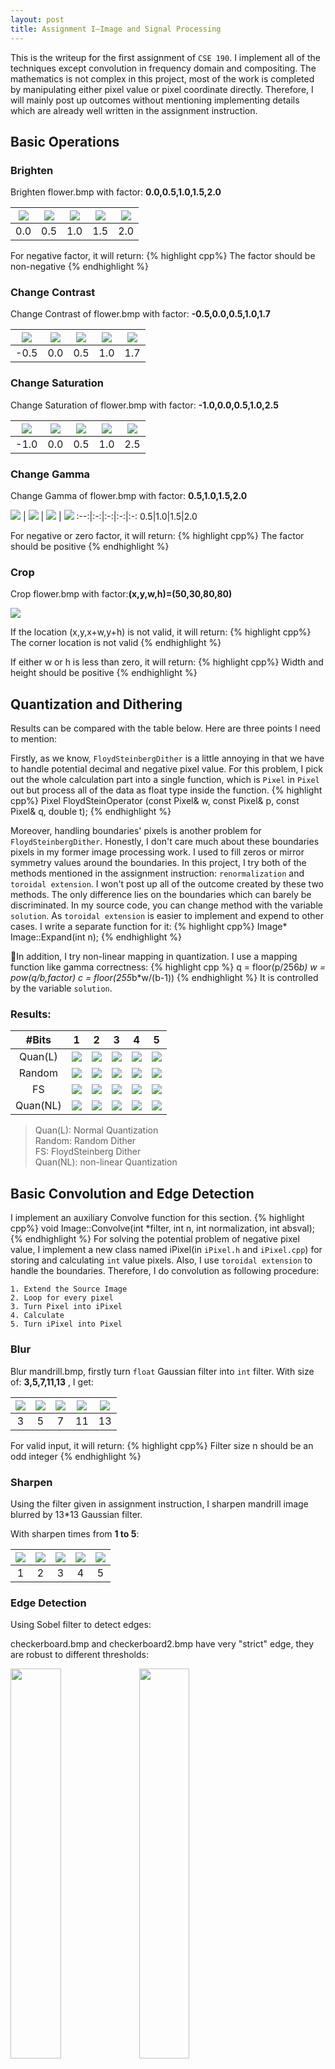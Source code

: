 ```yaml
---
layout: post
title: Assignment I—Image and Signal Processing
---
```

This is the writeup for the first assignment of `CSE 190`. 
I implement all of the techniques except convolution in frequency domain and compositing. 
The mathematics is not complex in this project, most of the work is completed by 
manipulating either pixel value or pixel coordinate directly. Therefore, I will mainly post up
outcomes without mentioning implementing details which are already well written in the assignment instruction.

 
## Basic Operations

### Brighten

Brighten flower.bmp with factor: **0.0,0.5,1.0,1.5,2.0**

 <img src="../img/bri0.bmp" /> | <img src="../img/bri0.5.bmp" /> | <img src="../img/bri1.bmp" /> | <img src="../img/bri1.5.bmp" /> | <img src="../img/bri2.bmp" /> | 
:-:|:-:|:-:|:-:|:-:
0.0|0.5|1.0|1.5|2.0        

For negative factor, it will return:
{% highlight cpp%}
The factor should be non-negative
{% endhighlight %} 

### Change Contrast

Change Contrast of flower.bmp with factor: **-0.5,0.0,0.5,1.0,1.7** 

 <img src="../img/contr-0.5.bmp" /> | <img src="../img/contr0.0.bmp" /> | <img src="../img/contr0.5.bmp" /> | <img src="../img/contr1.0.bmp" /> | <img src="../img/contr1.7.bmp" /> | 
:--:|:-:|:-:|:-:|:-:
-0.5|0.0|0.5|1.0|1.7  

### Change Saturation

Change Saturation of flower.bmp with factor: **-1.0,0.0,0.5,1.0,2.5** 

 <img src="../img/satur-1.0.bmp" /> | <img src="../img/satur0.0.bmp" /> | <img src="../img/satur0.5.bmp" /> | <img src="../img/satur1.0.bmp" /> | <img src="../img/satur2.5.bmp" /> | 
:--:|:-:|:-:|:-:|:-:
-1.0|0.0|0.5|1.0|2.5 


### Change Gamma

Change Gamma of flower.bmp with factor: **0.5,1.0,1.5,2.0** 

 <img src="../img/gam0.5.bmp" /> | <img src="../img/gam1.0.bmp" /> | <img src="../img/gam1.5.bmp" /> | <img src="../img/gam2.0.bmp" /> 
 :--:|:-:|:-:|:-:|:-:
0.5|1.0|1.5|2.0


For negative or zero factor, it will return:
{% highlight cpp%}
The factor should be positive
{% endhighlight %} 

### Crop

Crop flower.bmp with factor:**(x,y,w,h)=(50,30,80,80)**

<img src="../img/crop.bmp" style="display:inline"/>

If the location (x,y,x+w,y+h) is not valid, it will return:
{% highlight cpp%}
The corner location is not valid
{% endhighlight %} 

If either w or h is less than zero, it will return:
{% highlight cpp%}
Width and height should be positive
{% endhighlight %} 

## Quantization and Dithering

Results can be compared with the table below. Here are three points I need to mention:

Firstly, as we know, `FloydSteinbergDither` is a little annoying in that we have to handle potential decimal and negative pixel value. For this problem, I pick out the whole calculation part into a single function, which is `Pixel` in `Pixel` out but process all of the data as float type inside the function.
{% highlight cpp%}
Pixel FloydSteinOperator (const Pixel& w, const Pixel& p, const Pixel& q, double t);
{% endhighlight %} 

Moreover, handling boundaries' pixels is another problem for `FloydSteinbergDither`. Honestly, I don't care much about these boundaries pixels in my former image processing work. I used to fill zeros or mirror symmetry values around the boundaries. In this project, I try both of the methods mentioned in the assignment instruction: `renormalization` and `toroidal extension`. I won't post up all of the outcome created by these two methods. The only difference lies on the 
boundaries which can barely be discriminated. In my source code, you can change method with the variable `solution`. 
As `toroidal extension` is easier to implement and expend to other cases. I write a separate function for it:
{% highlight cpp%}
Image* Image::Expand(int n);
{% endhighlight %} 

In addition, I try non-linear mapping in quantization. I use a mapping function like gamma correctness:
{% highlight cpp %}
q = floor(p/256*b)
w = pow(q/b,factor)
c = floor(255*b*w/(b-1))
{% endhighlight %}
It is controlled by the variable `solution`.

### Results:

\#Bits|1 | 2 | 3 | 4 | 5 |
 :--:|:-:|:-:|:-:|:-:|:-:|
Quan(L)|<img src="../img/quan1.bmp" /> |<img src="../img/quan2.bmp" />|<img src="../img/quan3.bmp" />|<img src="../img/quan4.bmp" />|<img src="../img/quan5.bmp" />
Random|<img src="../img/rand1.bmp" /> |<img src="../img/rand2.bmp" />|<img src="../img/rand3.bmp" />|<img src="../img/rand4.bmp" />|<img src="../img/rand5.bmp" />
FS|<img src="../img/floyd1.bmp" /> |<img src="../img/floyd2.bmp" />|<img src="../img/floyd3.bmp" />|<img src="../img/floyd4.bmp" />|<img src="../img/floyd5.bmp" />
Quan(NL)|<img src="../img/quann1.bmp" /> |<img src="../img/quann2.bmp" />|<img src="../img/quann3.bmp" />|<img src="../img/quann4.bmp" />|<img src="../img/quann5.bmp" />


> Quan(L): Normal Quantization   
Random: Random Dither   
FS: FloydSteinberg Dither   
Quan(NL): non-linear Quantization  

 

## Basic Convolution and Edge Detection

I implement an auxiliary Convolve function for this section.
{% highlight cpp%}
void Image::Convolve(int *filter, int n, int normalization, int absval);
{% endhighlight %} 
For solving the potential problem of negative pixel value, I implement a new class named iPixel(in `iPixel.h` and `iPixel.cpp`)
for storing and calculating `int` value pixels. Also, I use `toroidal extension` to handle the boundaries. Therefore, I do convolution as following procedure: 

	1. Extend the Source Image
	2. Loop for every pixel
	3. Turn Pixel into iPixel
	4. Calculate 
	5. Turn iPixel into Pixel
	
### Blur

Blur mandrill.bmp, firstly turn `float` Gaussian filter into `int` filter. 
With size of: **3,5,7,11,13** , I get:

 <img src="../img/blur3.bmp" /> | <img src="../img/blur5.bmp" /> | <img src="../img/blur7.bmp" /> | <img src="../img/blur11.bmp" /> | <img src="../img/blur13.bmp" />
 :--:|:-:|:-:|:-:|:-:
3|5|7|11|13


For valid input, it will return:
{% highlight cpp%}
Filter size n should be an odd integer
{% endhighlight %} 

### Sharpen

Using the filter given in assignment instruction, I sharpen mandrill image blurred by 13*13 Gaussian filter.

With sharpen times from **1 to 5**:

 <img src="../img/sharp1.bmp" /> | <img src="../img/sharp2.bmp" /> | <img src="../img/sharp3.bmp" /> | <img src="../img/sharp4.bmp" /> | <img src="../img/sharp5.bmp" />
 :--:|:-:|:-:|:-:|:-:
1|2|3|4|5

### Edge Detection

Using Sobel filter to detect edges:

checkerboard.bmp and checkerboard2.bmp have very "strict" edge, they are robust to different thresholds:

<img src="../img/check1.bmp" width="40%" height="40%" style="display:inline"/>
<img src="../img/check2.bmp" width="40%" height="40%" style="display:inline"/>

For wave.bmp, I try threshold from 50 to 250:

 <img src="../img/wave50.bmp" /> | <img src="../img/wave100.bmp" /> | <img src="../img/wave150.bmp" /> | <img src="../img/wave200.bmp" /> | <img src="../img/wave250.bmp" />
 :--:|:-:|:-:|:-:|:-:
50|100|150|200|250

As shown above, we can get satisfying edges with threshold around 200.


## Antialiased Scale and Shift

I give up the auxiliary Convolve function in this section. 
Instead, I implement all of techniques with two or more 1D processing. Fortunately, the coordinates of every pixel
required in the source image for calculating the goal image can be known with a simple close-form solution.
It is unnecessary to search every satisfying pixels with global loop.

For solving the potential problem of decimal pixel value, I implement a new class named fPixel(in `fPixel.h` and `fPixel.cpp`)
for storing and calculating `double` value pixels.

Also, as I use for loop condition to choose the pixels required for calculation. I don't need to extend the image here.
On the other hand, a general normalization is a must.

>In my code, I use the variable `solution` to control the filter.

### Scale

With three different filters, I scale checkerboard.bmp to different size:

size|300*512 | 512*300 | 300*300 | 800*800 | 
 :--:|:-:|:-:|:-:|:-:|
NN|<img src="../img/scale01.bmp" /> |<img src="../img/scale02.bmp" />|<img src="../img/scale03.bmp" />|<img src="../img/scale04.bmp" />|
Hat|<img src="../img/scale11.bmp" /> |<img src="../img/scale12.bmp" />|<img src="../img/scale13.bmp" />|<img src="../img/scale14.bmp" />|
Mitchell|<img src="../img/scale21.bmp" /> |<img src="../img/scale22.bmp" />|<img src="../img/scale23.bmp" />|<img src="../img/scale24.bmp" />|

### Shift

With three different filters, I shift checkerboard.bmp:

(tx,ty)| (35.2,35.2) | (35.3,-35.3) | (-35.5,35.5) | (-35.7,-35.7) | 
 :--:|:-:|:-:|:-:|:-:|
NN|<img src="../img/shift01.bmp" /> |<img src="../img/shift02.bmp" />|<img src="../img/shift03.bmp" />|<img src="../img/shift04.bmp" />|
Hat|<img src="../img/shift11.bmp" /> |<img src="../img/shift12.bmp" />|<img src="../img/shift13.bmp" />|<img src="../img/shift14.bmp" />|
Mitchell|<img src="../img/shift21.bmp" /> |<img src="../img/shift22.bmp" />|<img src="../img/shift23.bmp" />|<img src="../img/shift24.bmp" />|

Also I implement a QT widget for illustrating shift process.
Unfortunately, the Shift processing is not fast enough for an online demonstration. 
I have to shift the image in advance, and save them for QT to load.
In order to show non-integer shift, I set shift in range -10 to 10 with an increment of 0.2.

![](../img/shift.gif) 

### Fun nonlinear filters

I implement rotation and fisheye projections. The simplest nearest neighbor is used here.

* Rotation:

 <img src="../img/rotate1.bmp" /> | <img src="../img/rotate2.bmp" /> | <img src="../img/rotate3.bmp" /> 
  :--:|:-:|:-:|:-:|:-:
30|90|285

* Fisheye:

<img src="../img/fun1.bmp" width="40%" height="40%" style="display:inline"/>
<img src="../img/fun2.bmp" width="80%" height="80%" style="display:inline"/>






